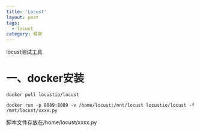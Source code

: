 ```yaml
---
title: 'Locust'
layout: post
tags:
  - locust
category: 框架
---
```

locust测试工具.

<!--more-->

# 一、docker安装

```shell
docker pull locustio/locust

docker run -p 8089:8089 -v /home/locust:/mnt/locust locustio/locust -f /mnt/locust/xxxx.py
```

脚本文件存放在/home/locust/xxxx.py
